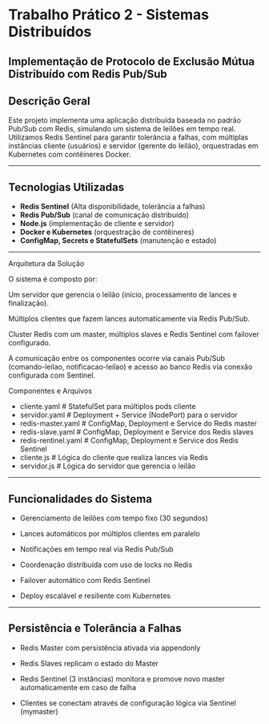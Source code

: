 # Trabalho Prático 2 - Sistemas Distribuídos

##  Implementação de Protocolo de Exclusão Mútua Distribuído com Redis Pub/Sub



## Descrição Geral

Este projeto implementa uma aplicação distribuída baseada no padrão Pub/Sub com Redis, simulando um sistema de leilões em tempo real. Utilizamos Redis Sentinel para garantir tolerância a falhas, com múltiplas instâncias cliente (usuários) e servidor (gerente do leilão), orquestradas em Kubernetes com contêineres Docker.

---

## Tecnologias Utilizadas

* **Redis Sentinel** (Alta disponibilidade, tolerância a falhas)
* **Redis Pub/Sub** (canal de comunicação distribuído)
* **Node.js** (implementação de cliente e servidor)
* **Docker e Kubernetes** (orquestração de contêineres)
* **ConfigMap, Secrets e StatefulSets** (manutenção e estado)

---
Arquitetura da Solução

O sistema é composto por:

Um servidor que gerencia o leilão (início, processamento de lances e finalização).

Múltiplos clientes que fazem lances automaticamente via Redis Pub/Sub.

Cluster Redis com um master, múltiplos slaves e Redis Sentinel com failover configurado.

A comunicação entre os componentes ocorre via canais Pub/Sub (comando-leilao, notificacao-leilao) e acesso ao banco Redis via conexão configurada com Sentinel.

Componentes e Arquivos

* cliente.yaml         # StatefulSet para múltiplos pods cliente
* servidor.yaml        # Deployment + Service (NodePort) para o servidor
* redis-master.yaml    # ConfigMap, Deployment e Service do Redis master
* redis-slave.yaml     # ConfigMap, Deployment e Service dos Redis slaves
* redis-rentinel.yaml  # ConfigMap, Deployment e Service dos Redis Sentinel
* cliente.js           # Lógica do cliente que realiza lances via Redis
* servidor.js          # Lógica do servidor que gerencia o leilão

---

## Funcionalidades do Sistema

* Gerenciamento de leilões com tempo fixo (30 segundos)

* Lances automáticos por múltiplos clientes em paralelo

* Notificações em tempo real via Redis Pub/Sub

* Coordenação distribuída com uso de locks no Redis

* Failover automático com Redis Sentinel

* Deploy escalável e resiliente com Kubernetes

---

## Persistência e Tolerância a Falhas

* Redis Master com persistência ativada via appendonly

* Redis Slaves replicam o estado do Master

* Redis Sentinel (3 instâncias) monitora e promove novo master automaticamente em caso de falha

* Clientes se conectam através de configuração lógica via Sentinel (mymaster)
